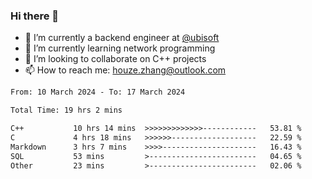 ### Hi there 👋
- 🔭 I’m currently a backend engineer at [@ubisoft](https://github.com/ubisoft)
- 🌱 I’m currently learning network programming
- 👯 I’m looking to collaborate on C++ projects
- 📫 How to reach me: houze.zhang@outlook.com

<!--START_SECTION:waka-->

```txt
From: 10 March 2024 - To: 17 March 2024

Total Time: 19 hrs 2 mins

C++           10 hrs 14 mins  >>>>>>>>>>>>>------------   53.81 %
C             4 hrs 18 mins   >>>>>>-------------------   22.59 %
Markdown      3 hrs 7 mins    >>>>---------------------   16.43 %
SQL           53 mins         >------------------------   04.65 %
Other         23 mins         >------------------------   02.06 %
```

<!--END_SECTION:waka-->
